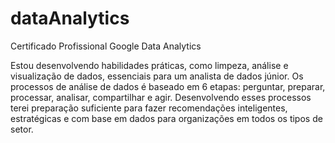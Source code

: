# dataAnalytics
Certificado Profissional Google Data Analytics

Estou desenvolvendo habilidades práticas, como limpeza, análise e visualização de dados, essenciais para um analista de dados júnior.
Os processos de análise de dados é baseado em 6 etapas: perguntar, preparar, processar, analisar, compartilhar e agir.
Desenvolvendo esses processos terei preparação suficiente para fazer recomendações inteligentes, estratégicas e com base em dados para organizações em todos os tipos de setor.